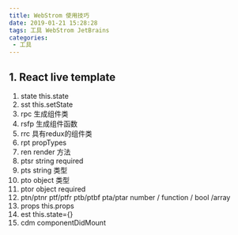 ```yaml
---
title: WebStrom 使用技巧
date: 2019-01-21 15:28:28
tags: 工具 WebStrom JetBrains
categories:
 - 工具
---
```


## 1. React live template

1. state    this.state
2. sst       this.setState
3. rpc    生成组件类
4. rsfp      生成组件函数
5. rrc        具有redux的组件类
6. rpt        propTypes
7. ren       render 方法
8. ptsr   string required
9. pts     string 类型
10. pto  object 类型
11. ptor    object required
12. ptn/ptnr ptf/ptfr  ptb/ptbf  pta/ptar     number / function / bool /array
13. props     this.props
14. est     this.state={}
15. cdm    componentDidMount

